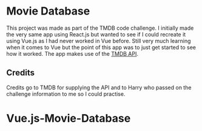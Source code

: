 # Movie Database

This project was made as part of the TMDB code challenge. I initially made the very same app using React.js but wanted to see if I could recreate it using Vue.js as I had never worked in Vue before. Still very much learning when it comes to Vue but the point of this app was to just get started to see how it worked. The app makes use of the [TMDB API](https://developer.themoviedb.org/docs/getting-started).

## Credits

Credits go to TMDB for supplying the API and to Harry who passed on the challenge information to me so I could practise.
# Vue.js-Movie-Database
